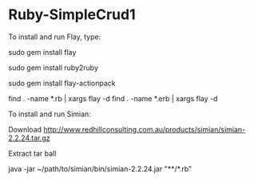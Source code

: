 # Ruby-SimpleCrud1


To install and run Flay, type:

sudo gem install flay

sudo gem install ruby2ruby

sudo gem install flay-actionpack

find . -name \*.rb | xargs flay -d
find . -name \*.erb | xargs flay -d


To install and run Simian:

Download http://www.redhillconsulting.com.au/products/simian/simian-2.2.24.tar.gz

Extract tar ball

java -jar ~/path/to/simian/bin/simian-2.2.24.jar "**/*.rb"

